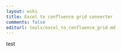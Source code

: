 ```yaml
---
layout: wiki
title: Excel to confluence grid converter
comments: false
editurl: tools/excel_to_confluence_grid.md
---
```


test
